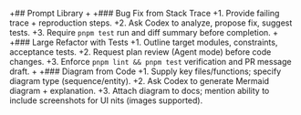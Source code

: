 +## Prompt Library
+
+### Bug Fix from Stack Trace
+1. Provide failing trace + reproduction steps.
+2. Ask Codex to analyze, propose fix, suggest tests.
+3. Require `pnpm test` run and diff summary before completion.
+
+### Large Refactor with Tests
+1. Outline target modules, constraints, acceptance tests.
+2. Request plan review (Agent mode) before code changes.
+3. Enforce `pnpm lint && pnpm test` verification and PR message draft.
+
+### Diagram from Code
+1. Supply key files/functions; specify diagram type (sequence/entity).
+2. Ask Codex to generate Mermaid diagram + explanation.
+3. Attach diagram to docs; mention ability to include screenshots for UI nits (images supported).

